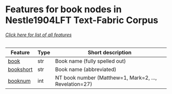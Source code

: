 # Features for book nodes in Nestle1904LFT Text-Fabric Corpus
###### [Click here for list of all features](home.md#readme)

Feature | Type | Short description
--- | --- | ---
[book](book.md#readme) | str | Book name (fully spelled out)
[bookshort](bookshort.md#readme) | str | Book name (abbreviated)
[booknum](booknum.md#readme) | int |  NT book number (Matthew=1, Mark=2, ..., Revelation=27)
